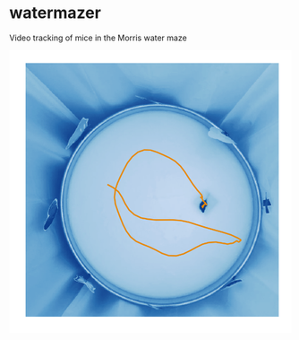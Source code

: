 # watermazer
Video tracking of mice in the Morris water maze

![](https://github.com/AckerDWM/watermazer/blob/master/cover-image.png)
